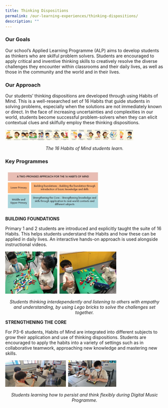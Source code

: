 ```yaml
---
title: Thinking Dispositions
permalink: /our-learning-experiences/thinking-dispositions/
description: ""
---
```

### Our Goals

Our school’s Applied Learning Programme (ALP) aims to develop students as thinkers who are skilful problem solvers. Students are encouraged to apply critical and inventive thinking skills to creatively resolve the diverse challenges they encounter within classrooms and their daily lives, as well as those in the community and the world and in their lives. 

### Our Approach

Our students’ thinking dispositions are developed through using Habits of Mind. This is a well-researched set of 16 Habits that guide students in solving problems, especially when the solutions are not immediately known or direct. In the face of increasing uncertainties and complexities in our world, students become successful problem-solvers when they can elicit contextual clues and skilfully employ these thinking dispositions.

<img src="/images/1%20.png" 
     style="width:40%">
<img src="/images/2%20.png" 
     style="width:40%">
<center><i>The 16 Habits of Mind students learn.</i></center>

### Key Programmes

<img src="/images/Two%20Pronged%20Approach.jpg" 
     style="width:60%">

**BUILDING FOUNDATIONS**  

Primary 1 and 2 students are introduced and explicitly taught the suite of 16 Habits. This helps students understand the Habits and how these can be applied in daily lives. An interactive hands-on approach is used alongside instructional videos.

<img src="/images/3%20.png" 
     style="width:70%">
<center><i>Students thinking interdependently and listening to others with empathy and understanding, by using Lego bricks to solve the challenges set together.</i></center>

**STRENGTHENING THE CORE**

For P3-6 students, Habits of Mind are integrated into different subjects to grow their application and use of thinking dispositions. Students are encouraged to apply the habits into a variety of settings such as in collaborative teamwork, approaching new knowledge and mastering new skills.

<img src="/images/4%20.png" 
     style="width:70%">
<center><i>Students learning how to persist and think flexibly during Digital Music Programme.</i></center>